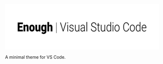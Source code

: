 <p align="center">
<img src="https://raw.githubusercontent.com/marcusolsson/vscode-theme-enough/master/assets/logo.png" width="600" height="150" /></a>
</p>

A minimal theme for VS Code.
